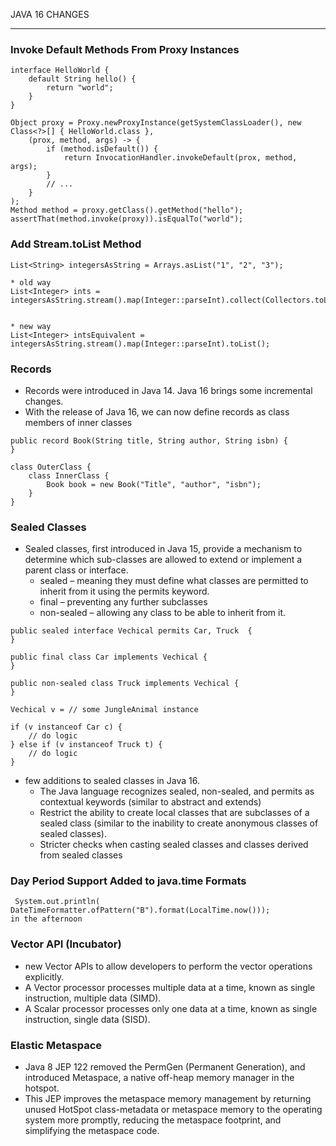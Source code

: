 JAVA 16 CHANGES 

---

###  Invoke Default Methods From Proxy Instances
```
interface HelloWorld {
    default String hello() {
        return "world";
    }
}

Object proxy = Proxy.newProxyInstance(getSystemClassLoader(), new Class<?>[] { HelloWorld.class },
    (prox, method, args) -> {
        if (method.isDefault()) {
            return InvocationHandler.invokeDefault(prox, method, args);
        }
        // ...
    }
);
Method method = proxy.getClass().getMethod("hello");
assertThat(method.invoke(proxy)).isEqualTo("world");
```

### Add Stream.toList Method
```
List<String> integersAsString = Arrays.asList("1", "2", "3");

* old way 
List<Integer> ints = integersAsString.stream().map(Integer::parseInt).collect(Collectors.toList());


* new way 
List<Integer> intsEquivalent = integersAsString.stream().map(Integer::parseInt).toList();
```

### Records 
* Records were introduced in Java 14. Java 16 brings some incremental changes.
* With the release of Java 16, we can now define records as class members of inner classes
```
public record Book(String title, String author, String isbn) {
}

class OuterClass {
    class InnerClass {
        Book book = new Book("Title", "author", "isbn");
    }
}
```


### Sealed Classes
* Sealed classes, first introduced in Java 15, provide a mechanism to determine which sub-classes are allowed to extend or implement a parent class or interface.
	* sealed – meaning they must define what classes are permitted to inherit from it using the permits keyword.
	* final – preventing any further subclasses
	* non-sealed – allowing any class to be able to inherit from it.

```
public sealed interface Vechical permits Car, Truck  {
}

public final class Car implements Vechical {
}

public non-sealed class Truck implements Vechical {
}

Vechical v = // some JungleAnimal instance

if (v instanceof Car c) {
    // do logic
} else if (v instanceof Truck t) {
    // do logic
}
```
* few additions to sealed classes in Java 16.
	* The Java language recognizes sealed, non-sealed, and permits as contextual keywords (similar to abstract and extends)
	* Restrict the ability to create local classes that are subclasses of a sealed class (similar to the inability to create anonymous classes of sealed classes).
	* Stricter checks when casting sealed classes and classes derived from sealed classes


### Day Period Support Added to java.time Formats
```
 System.out.println( DateTimeFormatter.ofPattern("B").format(LocalTime.now()));
in the afternoon
```

### Vector API (Incubator)
* new Vector APIs to allow developers to perform the vector operations explicitly.
* A Vector processor processes multiple data at a time, known as single instruction, multiple data (SIMD).
* A Scalar processor processes only one data at a time, known as single instruction, single data (SISD).


### Elastic Metaspace
* Java 8 JEP 122 removed the PermGen (Permanent Generation), and introduced Metaspace, a native off-heap memory manager in the hotspot.
* This JEP improves the metaspace memory management by returning unused HotSpot class-metadata or metaspace memory to the operating system more promptly, reducing the metaspace footprint, and simplifying the metaspace code.